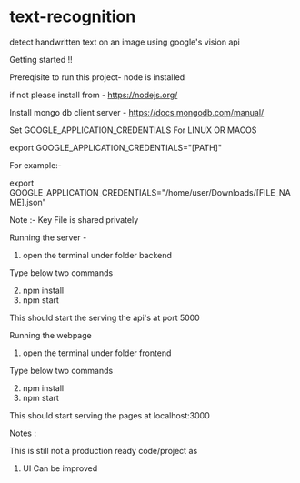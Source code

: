 # text-recognition
detect handwritten text on an image using google's vision api

Getting started !!

Prereqisite to run this project- node is installed

if not please install from - https://nodejs.org/

Install mongo db client server - https://docs.mongodb.com/manual/

Set GOOGLE_APPLICATION_CREDENTIALS For LINUX OR MACOS

export GOOGLE_APPLICATION_CREDENTIALS="[PATH]"

For example:-

export GOOGLE_APPLICATION_CREDENTIALS="/home/user/Downloads/[FILE_NAME].json"

Note :- Key File is shared privately 

Running the server - 

1. open the terminal under folder backend 

Type below two commands 

2. npm install 
3. npm start 


This should start the serving the api's at port 5000


Running the webpage

1. open the terminal under folder frontend

Type below two commands 

2. npm install 
3. npm start 


This should start serving the pages at localhost:3000


Notes :
 
This is still not a production ready code/project as 

1. UI Can be improved 

